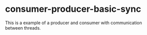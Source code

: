 # consumer-producer-basic-sync

This is a example of a producer and consumer with communication between threads.